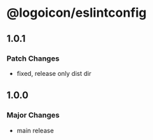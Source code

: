 # @logoicon/eslintconfig

## 1.0.1

### Patch Changes

- fixed, release only dist dir

## 1.0.0

### Major Changes

- main release
